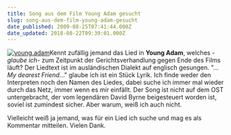 ```yaml
---
title: Song aus dem Film Young Adam gesucht
slug: song-aus-dem-film-young-adam-gesucht
date_published: 2009-08-25T07:41:44.000Z
date_updated: 2018-08-22T09:39:01.000Z
---
```


[![young.adam](//picdump.thafaker.de/2009/08/young.adam-229x300.png)](http://picdump.thafaker.de/2009/08/young.adam.png)Kennt zufällig jemand das Lied in **Young Adam**, welches -*glaube ich*- zum Zeitpunkt der Gerichtsverhandlung gegen Ende des Films läuft? Der Liedtext ist im ausländischen Dialekt auf englisch gesungen. "... *My dearest Friend*..." glaube ich ist ein Stück Lyrik. Ich finde weder den Interpreten noch den Namen des Liedes, dabei suche ich immer mal wieder durch das Netz, immer wenn es mir einfällt. Der Song ist nicht auf dem OST untergebracht, der vom legendären David Byrne beigesteuert worden ist, soviel ist zumindest sicher. Aber warum, weiß ich auch nicht.

Vielleicht weiß ja jemand, was für ein Lied ich suche und mag es als Kommentar mitteilen. Vielen Dank.
